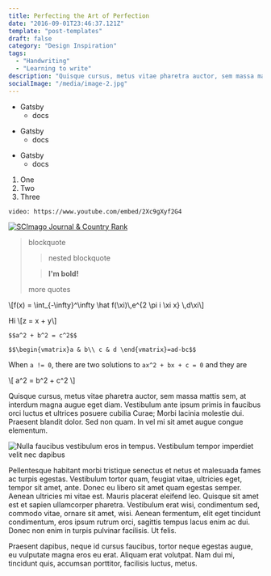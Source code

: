```yaml
---
title: Perfecting the Art of Perfection
date: "2016-09-01T23:46:37.121Z"
template: "post-templates"
draft: false
category: "Design Inspiration"
tags:
  - "Handwriting"
  - "Learning to write"
description: "Quisque cursus, metus vitae pharetra auctor, sem massa mattis sem, at interdum magna augue eget diam. Vestibulum ante ipsum primis in faucibus orci luctus et ultrices posuere cubilia Curae; Morbi lacinia molestie dui. Praesent blandit dolor. Sed non quam. In vel mi sit amet augue congue elementum."
socialImage: "/media/image-2.jpg"
---
```




* Gatsby
  * docs
- Gatsby
  - docs
+ Gatsby
  + docs

1. One
1. Two
1. Three


`video: https://www.youtube.com/embed/2Xc9gXyf2G4`

<a href="https://www.scimagojr.com/journalsearch.php?q=23833&amp;tip=sid&amp;exact=no" title="SCImago Journal &amp; Country Rank"><img border="0" src="https://www.scimagojr.com/journal_img.php?id=23833" alt="SCImago Journal &amp; Country Rank"  /></a>


> blockquote
>
> > nested blockquote
>
> > **I'm bold!**
>
> more quotes


\\\[f(x) = \\int_{-\\infty}^\\infty
    \\hat f(\\xi)\\,e^{2 \\pi i \\xi x}
    \\,d\\xi\\\]

Hi \\\[z = x + y\\\]

`$$a^2 + b^2 = c^2$$`

`$$\begin{vmatrix}a & b\\
c & d
\end{vmatrix}=ad-bc$$`

When `a != 0`, there are two solutions to `ax^2 + bx + c = 0` and
they are

\\\[ a^2 = b^2 + c^2 \\\]

Quisque cursus, metus vitae pharetra auctor, sem massa mattis sem, at interdum magna augue eget diam. Vestibulum ante ipsum primis in faucibus orci luctus et ultrices posuere cubilia Curae; Morbi lacinia molestie dui. Praesent blandit dolor. Sed non quam. In vel mi sit amet augue congue elementum.

![Nulla faucibus vestibulum eros in tempus. Vestibulum tempor imperdiet velit nec dapibus](https://source.unsplash.com/collection/1353730/1600x900)

Pellentesque habitant morbi tristique senectus et netus et malesuada fames ac turpis egestas. Vestibulum tortor quam, feugiat vitae, ultricies eget, tempor sit amet, ante. Donec eu libero sit amet quam egestas semper. Aenean ultricies mi vitae est. Mauris placerat eleifend leo. Quisque sit amet est et sapien ullamcorper pharetra. Vestibulum erat wisi, condimentum sed, commodo vitae, ornare sit amet, wisi. Aenean fermentum, elit eget tincidunt condimentum, eros ipsum rutrum orci, sagittis tempus lacus enim ac dui. Donec non enim in turpis pulvinar facilisis. Ut felis.

Praesent dapibus, neque id cursus faucibus, tortor neque egestas augue, eu vulputate magna eros eu erat. Aliquam erat volutpat. Nam dui mi, tincidunt quis, accumsan porttitor, facilisis luctus, metus.
